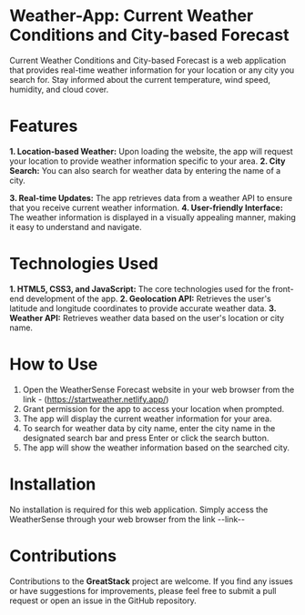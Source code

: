 # Weather-App: Current Weather Conditions and City-based Forecast

Current Weather Conditions and City-based Forecast is a web application that provides real-time weather information for your location or any city you search for. 
Stay informed about the current temperature, wind speed, humidity, and cloud cover. 

# Features

**1. Location-based Weather:** Upon loading the website, the app will request your location to provide weather information specific to your area.
**2. City Search:** You can also search for weather data by entering the name of a city.

**3. Real-time Updates:** The app retrieves data from a weather API to ensure that you receive current weather information.
**4. User-friendly Interface:** The weather information is displayed in a visually appealing manner, making it easy to understand and navigate.


# Technologies Used

**1. HTML5, CSS3, and JavaScript:** The core technologies used for the front-end development of the app.
**2. Geolocation API:** Retrieves the user's latitude and longitude coordinates to provide accurate weather data.
**3. Weather API:** Retrieves weather data based on the user's location or city name.

# How to Use

1. Open the WeatherSense Forecast website in your web browser from the link - (https://startweather.netlify.app/)
2. Grant permission for the app to access your location when prompted.
3. The app will display the current weather information for your area.
4. To search for weather data by city name, enter the city name in the designated search bar and press Enter or click the search button.
5. The app will show the weather information based on the searched city.

# Installation

No installation is required for this web application. Simply access the WeatherSense through your web browser from the link --link--

# Contributions

Contributions to the **GreatStack** project are welcome. If you find any issues or have suggestions for improvements, please feel free to submit a pull request 
or open an issue in the GitHub repository.
